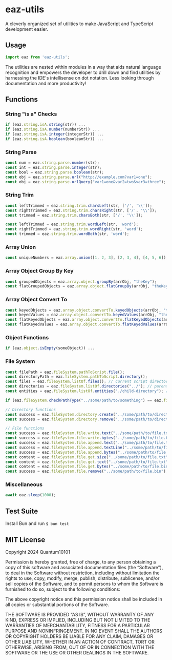 # eaz-utils

A cleverly organized set of utilities to make JavaScript and TypeScript development easier.

## Usage

```js
import eaz from 'eaz-utils';
```

The utilities are nested within modules in a way that aids natural language recognition and empowers the developer to drill down and find utilities by harnessing the IDE's intellisense on dot notation. Less looking through documentation and more productivity!

## Functions

### String "is a" Checks

```js
if (eaz.string.isA.string(str)) ...
if (eaz.string.isA.number(numberStr)) ...
if (eaz.string.isA.integer(integerStr)) ...
if (eaz.string.isA.boolean(booleanStr)) ...
```

### String Parse

```js
const num = eaz.string.parse.number(str);
const int = eaz.string.parse.integer(str);
const bool = eaz.string.parse.boolean(str);
const obj = eaz.string.parse.url("http://example.com?var1=one");
const obj = eaz.string.parse.urlQuery("var1=one&var2=two&var3=three");
```

### String Trim

```js
const leftTrimmed = eaz.string.trim.charsLeft(str, ['/', '\\']);
const rightTrimmed = eaz.string.trim.charsRight(str, ['/', '\\']);
const trimmed = eaz.string.trim.charsBoth(str, ['/', '\\']);

const leftTrimmed = eaz.string.trim.wordLeft(str, 'word');
const rightTrimmed = eaz.string.trim.wordRight(str, 'word');
const trimmed = eaz.string.trim.wordBoth(str, 'word');
```

### Array Union

```js
const uniqueNumbers = eaz.array.union([1, 2, 3], [2, 3, 4], [4, 5, 6]);
```

### Array Object Group By Key

```js
const groupedObjects = eaz.array.object.groupBy(arrObj, "theKey");
const flatGroupedObjects = eaz.array.object.flatGroupBy(arrObj, "theKey");
```

### Array Object Convert To

```js
const keyedObjects = eaz.array.object.convertTo.keyedObjects(arrObj, "theKey");
const keyedValues = eaz.array.object.convertTo.keyedValues(arrObj, "theKey", "theValue");
const flatKeyedObjects = eaz.array.object.convertTo.flatKeyedObjects(arrObj, "theKey");
const flatKeyedValues = eaz.array.object.convertTo.flatKeyedValues(arrObj, "theKey", "theValue");
```

### Object Functions
```js
if (eaz.object.isEmpty(someObject)) ...
```

### File System

```js
const filePath = eaz.fileSystem.pathToScript.file();
const directoryPath = eaz.fileSystem.pathToScript.directory();
const files = eaz.fileSystem.listOf.files(); // current script directory
const directories = eaz.fileSystem.listOf.directories("../"); // parent directory
const entities = eaz.fileSystem.listOf.entities("./child-directory"); // child directory

if (eaz.fileSystem.checkPathType("../some/path/to/something") == eaz.fileSystem.PathType.DOES_NOT_EXIST) ...

// Directory functions
const success = eaz.fileSystem.directory.create("../some/path/to/directory");
const success = eaz.fileSystem.directory.remove("../some/path/to/directory");

// File functions
const success = eaz.fileSystem.file.write.text("../some/path/to/file.txt", "hello");
const success = eaz.fileSystem.file.write.bytes("../some/path/to/file.bin", uint8Array);
const success = eaz.fileSystem.file.append.text("../some/path/to/file.txt", "hello");
const success = eaz.fileSystem.file.append.textLine("../some/path/to/file.txt", "hello");
const success = eaz.fileSystem.file.append.bytes("../some/path/to/file.bin", uint8Array);
const content = eaz.fileSystem.file.get.size("../some/path/to/file.txt");
const content = eaz.fileSystem.file.get.text("../some/path/to/file.txt");
const content = eaz.fileSystem.file.get.bytes("../some/path/to/file.bin");
const success = eaz.fileSystem.file.remove("../some/path/to/file.bin");
```

### Miscellaneous

```js
await eaz.sleep(1000);
```

## Test Suite

Install Bun and run `$ bun test`

## MIT License

Copyright 2024 Quantum10101

Permission is hereby granted, free of charge, to any person obtaining a copy of this software and associated documentation files (the “Software”), to deal in the Software without restriction, including without limitation the rights to use, copy, modify, merge, publish, distribute, sublicense, and/or sell copies of the Software, and to permit persons to whom the Software is furnished to do so, subject to the following conditions:

The above copyright notice and this permission notice shall be included in all copies or substantial portions of the Software.

THE SOFTWARE IS PROVIDED “AS IS”, WITHOUT WARRANTY OF ANY KIND, EXPRESS OR IMPLIED, INCLUDING BUT NOT LIMITED TO THE WARRANTIES OF MERCHANTABILITY, FITNESS FOR A PARTICULAR PURPOSE AND NONINFRINGEMENT. IN NO EVENT SHALL THE AUTHORS OR COPYRIGHT HOLDERS BE LIABLE FOR ANY CLAIM, DAMAGES OR OTHER LIABILITY, WHETHER IN AN ACTION OF CONTRACT, TORT OR OTHERWISE, ARISING FROM, OUT OF OR IN CONNECTION WITH THE SOFTWARE OR THE USE OR OTHER DEALINGS IN THE SOFTWARE.
